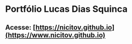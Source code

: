 # Portfólio Lucas Dias Squinca

## Acesse: [https://nicitov.github.io](https://www.nicitov.github.io)
